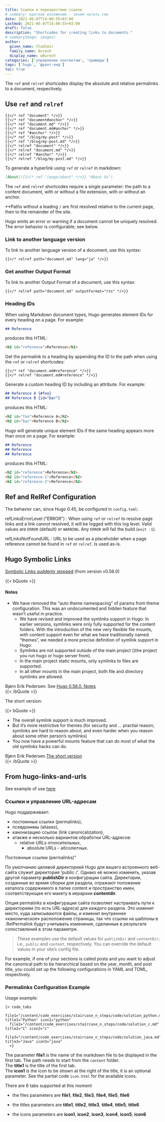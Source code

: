 ```yaml
---
title: Ссылки и перекрестные ссылки
# summary: краткое изложение - зачем читать сие
date: 2021-06-07T14:00:55+03:00
Lastmod: 2021-06-07T14:00:55+03:00
draft: false
description: "Shortcodes for creating links to documents."
# summaryImage: images/
author:
  given_name: Vladimir
  family_name: Buresh
  display_name: wBuresh
categories: ['управление контентом', 'примеры']
tags: ['hugo', 'фронт-енд']
toc: true
---
```


The `ref` and `relref` shortcodes display the absolute and relative permalinks to a document, respectively.

## Use `ref` and `relref`

```go-html-template
{{</* ref "document" */>}}
{{</* ref "document#anchor" */>}}
{{</* ref "document.md" */>}}
{{</* ref "document.md#anchor" */>}}
{{</* ref "#anchor" */>}}
{{</* ref "/blog/my-post" */>}}
{{</* ref "/blog/my-post.md" */>}}
{{</* relref "document" */>}}
{{</* relref "document.md" */>}}
{{</* relref "#anchor" */>}}
{{</* relref "/blog/my-post.md" */>}}
```

To generate a hyperlink using `ref` or `relref` in markdown:

```md
[About]({{</* ref "/page/about" */>}} "About Us")
```

The `ref` and `relref` shortcodes require a single parameter: the path to a content document, with or without a file extension, with or without an anchor.

**Paths without a leading `/` are first resolved relative to the current page, then to the remainder of the site.

Hugo emits an error or warning if a document cannot be uniquely resolved. The error behavior is configurable; see below.

### Link to another language version

To link to another language version of a document, use this syntax:

```go-html-template
{{</* relref path="document.md" lang="ja" */>}}
```

### Get another Output Format

To link to another Output Format of a document, use this syntax:

```go-html-template
{{</* relref path="document.md" outputFormat="rss" */>}}
```

### Heading IDs

When using Markdown document types, Hugo generates element IDs for every heading on a page. For example:

```md
## Reference
```

produces this HTML:

```html
<h2 id="reference">Reference</h2>
```

Get the permalink to a heading by appending the ID to the path when using the `ref` or `relref` shortcodes:

```go-html-template
{{</* ref "document.md#reference" */>}}
{{</* relref "document.md#reference" */>}}
```

Generate a custom heading ID by including an attribute. For example:

```md
## Reference A {#foo}
## Reference B {id="bar"}
```

produces this HTML:

```html
<h2 id="foo">Reference A</h2>
<h2 id="bar">Reference B</h2>
```

Hugo will generate unique element IDs if the same heading appears more than once on a page. For example:

```md
## Reference
## Reference
## Reference
```

produces this HTML:

```html
<h2 id="reference">Reference</h2>
<h2 id="reference-1">Reference</h2>
<h2 id="reference-2">Reference</h2>
```

## Ref and RelRef Configuration

The behavior can, since Hugo 0.45, be configured in `config.toml`:

refLinksErrorLevel ("ERROR")
: When using `ref` or `relref` to resolve page links and a link cannot resolved, it will be logged with this log level. Valid values are `ERROR` (default) or `WARNING`. Any `ERROR` will fail the build (`exit -1`).

refLinksNotFoundURL
: URL to be used as a placeholder when a page reference cannot be found in `ref` or `relref`. Is used as-is.


## Hugo Symbolic Links

[Symbolic Links suddenly stopped](https://discourse.gohugo.io/t/symbolic-links-suddenly-stopped-from-version-v0-56-0/19878/2) (from version v0.56.0)

{{< bQuote >}}
<h4>Notes</h4>
<ul>
<li>We have removed the “auto theme namespacing” of params from theme configuration. This was an undocumented and hidden feature that wasn’t useful in practice.
<ul>
<li>We have revised and improved the symlinks support in Hugo: In earlier versions, symlinks were only fully supported for the content folders. With the introduction of the new very flexible file mounts, with content support even for what we have traditionally named “themes”, we needed a more precise definition of symlink support in Hugo:</li>
<li>Symlinks are not supported outside of the main project ((the project you run hugo or hugo server from).</li>
<li>In the main project static mounts, only symlinks to files are supported.</li>
<li>In all other mounts in the main project, both file and directory symlinks are allowed.</li>
</ul>
</li>
</ul>

<footer class="blockquote-footer text-right font-italic pt-3">
Bjørn Erik Pedersen: See
<a href="https://gohugo.io/news/0.56.0-relnotes#notes">Hugo 0.56.0, Notes</a>
</footer>
{{< /bQuote >}}

The short version:

{{< bQuote >}}
<ul>
<li>The overall symlink support is much improved.</li>
<li>But it’s more restrictive for themes (for security and … practial reason; symlinks are hard to reason about, and even harder when you reason about some other person’s symlinks)</li>
<li>You now have a powerful mounts feature that can do most of what the old symlinks hacks can do.</li>
</ul>
<footer class="blockquote-footer text-right font-italic pt-3 mb-0">
Bjørn Erik Pedersen
<a href="https://discourse.gohugo.io/t/symbolic-links-suddenly-stopped-from-version-v0-56-0/19878/2">The short version</a>
</footer>
{{< /bQuote >}}

## From hugo-links-and-urls

See example of use [here](https://rjordaney.is/code_exercises/staircase_n_steps/)

### Ссылки и управление URL-адресам

Hugo поддерживает:

- постоянные ссылки (permalinks),
- псевдонимы (aliases),
- канонизацию ссылок (link canonicalization),
- атакже и несколько вариантов обработки URL-адресов:
  - relative URLs относительных,
	- absolute URLs - абсолютных.


Постоянные ссылки (permalinks)"

По умолчанию целевой директорией Hugo для вашего встроенного веб-сайта служит директория
'public /'. Однако её можно изменить, указав другой параметр **publishDir** в конфигурации сайта. Директории, созданные во время сборки для раздела, отражают положение каталога содержимого в папке content и пространство имен, соответствующее его макету в иерархии **contentdir**.

<!-- The permalinks option in your site configuration allows you to adjust the directory paths (i.e., the URLs) on a per-section basis. This will change where the files are written to and will change the page’s internal “canonical” location, such that template references to .RelPermalink will honor the adjustments made as a result of the mappings in this option. -->

Опция permalinks в конфигурации сайта позволяет настраивать пути к директориям (то есть URL-адреса) для каждого раздела. Это изменит место, куда записываются файлы, и изменит внутреннее «каноническое» расположение страницы, так что ссылки на шаблоны в .RelPermalink будут учитывать изменения, сделанные в результате сопоставлений в этом параметре.

>These examples use the default values for `publishDir` and `contentDir`; i.e., `public` and `content`, respectively. You can override the default values in your site’s config file.

For example, if one of your sections is called posts and you want to adjust the canonical path to be hierarchical based on the year, month, and post title, you could set up the following configurations in YAML and TOML, respectively.

### Permalinks Configuration Example


Usage example:

```
{< code_tabs
  file1="/content/code_exercises/staircase_n_steps/code/solution_python.md" title1="Python" icon1="python"
  file2="/content/code_exercises/staircase_n_steps/code/solution_c.md" title2="C" icon2="c"
  file3="/content/code_exercises/staircase_n_steps/code/solution_java.md" title3="Java" icon3="java"
  >}
```


The parameter **file1** is the name of the markdown file to be displayed in the first tab.
The path needs to start from the `content` folder.<br>
The **title1** is the title of the first tab.<br>
The **icon1** is the icon to be shown at the right of the title, it is an optional parameter. See the partial code `icon.html` for the available icons.

There are 6 tabs supported at this moment

* the files parameters are **file1**, **file2**, **file3**, **file4**, **file5**, **file6**

* the titles parameters are **title1**, **title2**, **title3**, **title4**, **title5**, **title6**

* the icons parameters are **icon1**, **icon2**, **icon3**, **icon4**, **icon5**, **icon6**
